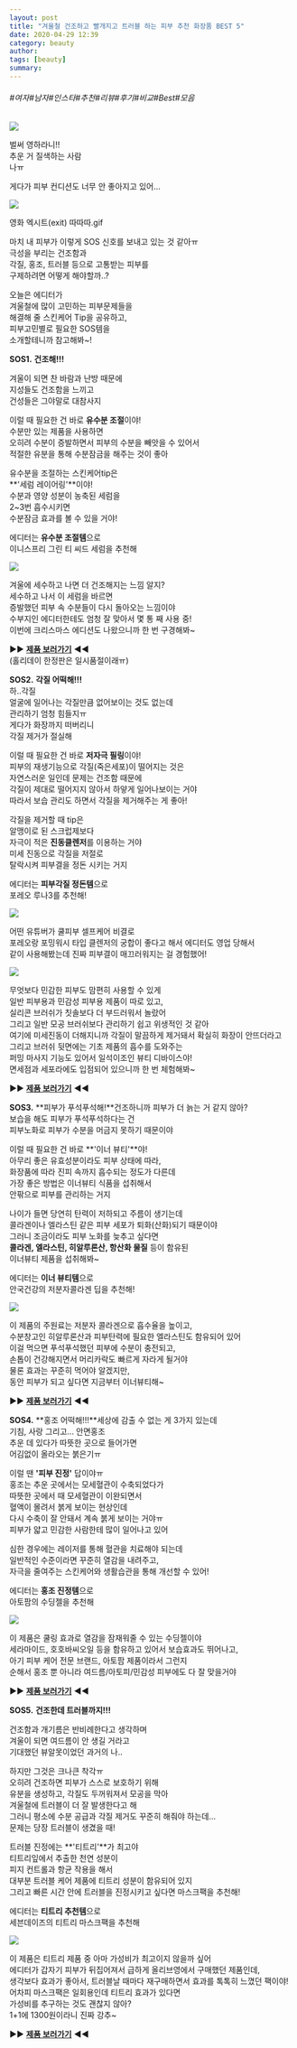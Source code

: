 ```yaml
---
layout: post
title: "겨울철 건조하고 빨개지고 트러블 하는 피부 추천 화장품 BEST 5"
date: 2020-04-29 12:39
category: beauty
author: 
tags: [beauty]
summary: 
---
```


###### #여자#남자#인스타#추천#리뷰#후기#비교#Best#모음


![](https://post-phinf.pstatic.net/MjAyMDAyMjRfNDgg/MDAxNTgyNTIxNTQ0Njc0.BXGEJGZogdv2Zif8S00JHe_S4kO-kKVIVkjFQOg-aP0g.2jwt64fmXtL6owQf2-EDc4yWVl2-itqxFEJ7CWz81PAg.PNG/0.png?type=w1200)

벌써 영하라니!!  
추운 거 질색하는 사람  
나ㅠ  
  
게다가 피부 컨디션도 너무 안 좋아지고 있어...  

![](https://post-phinf.pstatic.net/MjAxOTEyMDZfMTcx/MDAxNTc1NjE1Njg3NTE0._NU4xB0P7E4pm72dp3b3tt0L98FGECRQFI0Vzz6F34Ag.fs45kurt5CPwP5Pm6s6H0CW8BbPrzbb0XOVhAp6Pd5Qg.GIF/e3c66f05e2aacb24faf070f5c6299278.gif?type=w1200)

영화 엑시트(exit) 따따따.gif

마치 내 피부가 이렇게 SOS 신호를 보내고 있는 것 같아ㅠ  
극성을 부리는 건조함과  
각질, 홍조, 트러블 등으로 고통받는 피부를  
구제하려면 어떻게 해야할까..?  
  
  
오늘은 에디터가  
겨울철에 많이 고민하는 피부문제들을  
해결해 줄 스킨케어 Tip을 공유하고,  
피부고민별로 필요한 SOS템을  
소개할테니까 참고해봐~!  
  

**SOS1.** **건조해!!!**  
  
겨울이 되면 찬 바람과 난방 때문에  
지성들도 건조함을 느끼고  
건성들은 그야말로 대참사지  
  
이럴 때 필요한 건 바로  **유수분 조절**이야!  
수분만 있는 제품을 사용하면  
오히려 수분이 증발하면서 피부의 수분을 빼앗을 수 있어서  
적절한 유분을 통해 수분잠금을 해주는 것이 좋아  
  
유수분을 조절하는 스킨케어tip은  
**'세럼 레이어링'**이야!  
수분과 영양 성분이 농축된 세럼을  
2~3번 흡수시키면  
수분잠금 효과를 볼 수 있을 거야!  
  
  
에디터는 **유수분 조절템**으로  
이니스프리 그린 티 씨드 세럼을 추천해

![](https://post-phinf.pstatic.net/MjAxOTEyMDlfMjAx/MDAxNTc1ODk3ODczOTEy.39YOLjxXYuEI_JmJLDhoDlbUwjcbMKijXuDcdiYJrdUg.S6OFPInxFIE-Y0a7ghVBalIx8hy2j8gra28Wmxgvmmwg.PNG/1-2.png?type=w1200)

겨울에 세수하고 나면 더 건조해지는 느낌 알지?  
세수하고 나서 이 세럼을 바르면  
증발했던 피부 속 수분들이 다시 돌아오는 느낌이야  
수부지인 에디터한테도 엄청 잘 맞아서 몇 통 째 사용 중!  
이번에 크리스마스 에디션도 나왔으니까 한 번 구경해봐~  
  
▶▶ [**제품 보러가기**](http://bit.ly/2PYqfIs) **◀◀**  
(홀리데이 한정판은 일시품절이래ㅠ)  
  

**SOS2.** **각질 어떡해!!!**  
하..각질  
얼굴에 일어나는 각질만큼 없어보이는 것도 없는데  
관리하기 엄청 힘들지ㅠ  
게다가 화장까지 떠버리니  
각질 제거가 절실해  
  
이럴 때 필요한 건 바로 **저자극 필링**이야!  
피부의 재생기능으로 각질(죽은세포)이 떨어지는 것은  
자연스러운 일인데 문제는 건조함 때문에  
각질이 제대로 떨어지지 않아서 하얗게 일어나보이는 거야  
따라서 보습 관리도 하면서 각질을 제거해주는 게 좋아!  
  
각질을 제거할 때 tip은  
알맹이로 된 스크럽제보다  
자극이 적은 **진동클렌저**를 이용하는 거야  
미세 진동으로 각질을 저절로  
탈락시켜 피부결을 정돈 시키는 거지  
  
에디터는 **피부각질 정돈템**으로  
포레오 루나3를 추천해!

![](https://post-phinf.pstatic.net/MjAxOTEyMTBfMjYg/MDAxNTc1OTQ2MTM0Mjcz.uKwmDK8RXkh-gTOqGQGCFB1YQMqdakI8hvDOFA5DXZ4g.HpholVB6utvPssUOa-RnoB9xspQZZDpuOga0aUoaPSgg.PNG/2.png?type=w1200)

어떤 유튜버가 쿨피부 셀프케어 비결로  
포레오랑 포밍워시 타입 클렌저의 궁합이 좋다고 해서 에디터도 영업 당해서  
같이 사용해봤는데 진짜 피부결이 매끄러워지는 걸 경험했어!

![](https://post-phinf.pstatic.net/MjAxOTEyMTBfMTk5/MDAxNTc1OTA3NDEwMzgx.NuVMR0P-0M-URPRVX0l4MuSgSozmmTqWlvusEkMi9s8g.wqqoSfyI0Dq002UjJg9EMdCv5fjzXXgDgWASvmYWLDkg.GIF/ezgif-6-b6acba8ed152.gif?type=w1200)

무엇보다 민감한 피부도 맘편히 사용할 수 있게  
일반 피부용과 민감성 피부용 제품이 따로 있고,  
실리콘 브러쉬가 칫솔보다 더 부드러워서 놀랐어  
그리고 일반 모공 브러쉬보다 관리하기 쉽고 위생적인 것 같아  
여기에 미세진동이 더해지니까 각질이 말끔하게 제거돼서 확실히 화장이 안뜨더라고  
그리고 브러쉬 뒷면에는 기초 제품의 흡수를 도와주는  
퍼밍 마사지 기능도 있어서 일석이조인 뷰티 디바이스야!  
면세점과 세포라에도 입점되어 있으니까 한 번 체험해봐~  
  
▶▶ [**제품 보러가기**](http://bit.ly/2RES1Ld) **◀◀**  

**SOS3.** **피부가 푸석푸석해!**건조하니까 피부가 더 늙는 거 같지 않아?  
보습을 해도 피부가 푸석푸석하다는 건  
피부노화로 피부가 수분을 머금지 못하기 때문이야  
  
이럴 때 필요한 건 바로 **'이너 뷰티'**야!  
아무리 좋은 유효성분이라도 피부 상태에 따라,  
화장품에 따라 진피 속까지 흡수되는 정도가 다른데  
가장 좋은 방법은 이너뷰티 식품을 섭취해서  
안팎으로 피부를 관리하는 거지  
  
나이가 들면 당연히 탄력이 저하되고 주름이 생기는데  
콜라겐이나 엘라스틴 같은 피부 세포가 퇴화(산화)되기 때문이야  
그러니 조금이라도 피부 노화를 늦추고 싶다면  
**콜라겐, 엘라스틴, 히알루론산, 항산화 물질** 등이 함유된  
이너뷰티 제품을 섭취해봐~  
  
에디터는 **이너 뷰티템**으로  
안국건강의 저분자콜라겐 딥을 추천해!  
  

![](https://post-phinf.pstatic.net/MjAxOTEyMDlfNDcg/MDAxNTc1ODk4MTA0NDkx.fJr72f9Zy2l6gQ1Y6iuxTvc4HCsiZPtr8cw7ovY6iWsg.BcY3WQCDfcdYKuDAJ2yzi2s-K7l9IEFFlyqpUgMvgyIg.PNG/3.png?type=w1200)

이 제품의 주원료는 저분자 콜라겐으로 흡수율을 높이고,  
수분창고인 히알루론산과 피부탄력에 필요한 엘라스틴도 함유되어 있어  
이걸 먹으면 푸석푸석했던 피부에 수분이 충전되고,  
손톱이 건강해지면서 머리카락도 빠르게 자라게 될거야  
물론 효과는 꾸준히 먹어야 알겠지만,  
동안 피부가 되고 싶다면 지금부터 이너뷰티해~  
  
▶▶ [**제품 보러가기**](http://bit.ly/2sVqQS0) **◀◀**  

**SOS4.** **홍조 어떡해!!!**세상에 감출 수 없는 게 3가지 있는데  
기침, 사랑 그리고... 안면홍조  
추운 데 있다가 따뜻한 곳으로 들어가면  
어김없이 올라오는 붉은기ㅠ  
  
이럴 땐 **'피부 진정'** 답이야ㅠ  
홍조는 추운 곳에서는 모세혈관이 수축되었다가  
따뜻한 곳에서 때 모세혈관이 이완되면서  
혈액이 몰려서 붉게 보이는 현상인데  
다시 수축이 잘 안돼서 계속 붉게 보이는 거야ㅠ  
피부가 얇고 민감한 사람한테 많이 일어나고 있어  
  
심한 경우에는 레이저를 통해 혈관을 치료해야 되는데  
일반적인 수준이라면 꾸준히 열감을 내려주고,  
자극을 줄여주는 스킨케어와 생활습관을 통해 개선할 수 있어!  
  
에디터는 **홍조 진정템**으로  
아토팜의 수딩젤을 추천해  

![](https://post-phinf.pstatic.net/MjAxOTEyMDlfMjcx/MDAxNTc1ODk4MjM2OTE2.5q7pB3VAbq3wjGsQ6QBTZdF-KVTxUcmcMdEuVZ25x6Ag.2D3QsrD6khig2U4sHwZ1r6y7DRThhaJWW8RzASzP6qsg.PNG/4.png?type=w1200)

이 제품은 쿨링 효과로 열감을 잠재워줄 수 있는 수딩젤이야  
세라마이드, 호호바씨오일 등을 함유하고 있어서 보습효과도 뛰어나고,  
아기 피부 케어 전문 브랜드, 아토팜 제품이라서 그런지  
순해서 홍조 뿐 아니라 여드름/아토피/민감성 피부에도 다 잘 맞을거야  
  
▶▶ [**제품 보러가기**](http://bit.ly/36dOPdq) **◀◀**  
  

**SOS5.** **건조한데 트러블까지!!!**  
  
건조함과 개기름은 반비례한다고 생각하며  
겨울이 되면 여드름이 안 생길 거라고  
기대했던 뷰알못이었던 과거의 나..  
  
하지만 그것은 크나큰 착각ㅠ  
오히려 건조하면 피부가 스스로 보호하기 위해  
유분을 생성하고, 각질도 두꺼워져서 모공을 막아  
겨울철에 트러블이 더 잘 발생한다고 해  
그러니 평소에 수분 공급과 각질 제거도 꾸준히 해줘야 하는데...  
문제는 당장 트러블이 생겼을 때!  
  
트러블 진정에는 **'티트리'**가 최고야  
티트리잎에서 추출한 천연 성분이  
피지 컨트롤과 항균 작용을 해서  
대부분 트러블 케어 제품에 티트리 성분이 함유되어 있지  
그리고 빠른 시간 안에 트러블을 진정시키고 싶다면 마스크팩을 추천해!  
  
에디터는 **티트리 추천템**으로  
세븐데이즈의 티트리 마스크팩을 추천해  

![](https://post-phinf.pstatic.net/MjAxOTEyMDlfMTI4/MDAxNTc1ODk4MjcxNzU4.TBo0Fq27dTzlQ-B1YZTDfsaJjbp-QGUX6KxzRyo4bSAg.cFSdJG_aokn4-GxN-6AU8rFRdoUhFzkAltJxzYG_Jy4g.PNG/5.png?type=w1200)

이 제품은 티트리 제품 중 아마 가성비가 최고이지 않을까 싶어  
에디터가 갑자기 피부가 뒤집어져서 급하게 올리브영에서 구매했던 제품인데,  
생각보다 효과가 좋아서, 트러블날 때마다 재구매하면서 효과를 톡톡히 느꼈던 팩이야!  
어차피 마스크팩은 일회용인데 티트리 효과가 있다면  
가성비를 추구하는 것도 괜찮지 않아?  
1+1에 1300원이라니 진짜 강추~  
  
▶▶ [**제품 보러가기**](http://bit.ly/36fvSaq) **◀◀**